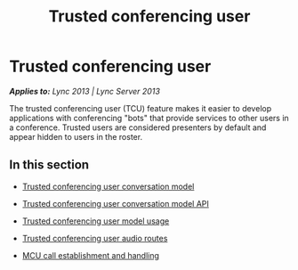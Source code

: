 ﻿---
title: Trusted conferencing user
TOCTitle: Trusted conferencing user
ms:assetid: d3fefefc-1c54-43db-b85b-d02d45d3a9f7
ms:mtpsurl: https://msdn.microsoft.com/en-us/library/Dn466005(v=office.15)
ms:contentKeyID: 57102968
ms.date: 07/25/2014
mtps_version: v=office.15
---

# Trusted conferencing user


_**Applies to:** Lync 2013 | Lync Server 2013_

The trusted conferencing user (TCU) feature makes it easier to develop applications with conferencing "bots" that provide services to other users in a conference. Trusted users are considered presenters by default and appear hidden to users in the roster.

## In this section

  - [Trusted conferencing user conversation model](trusted-conferencing-user-conversation-model.md)

  - [Trusted conferencing user conversation model API](trusted-conferencing-user-conversation-model-api.md)

  - [Trusted conferencing user model usage](trusted-conferencing-user-model-usage.md)

  - [Trusted conferencing user audio routes](trusted-conferencing-user-audio-routes.md)

  - [MCU call establishment and handling](mcu-call-establishment-and-handling.md)

